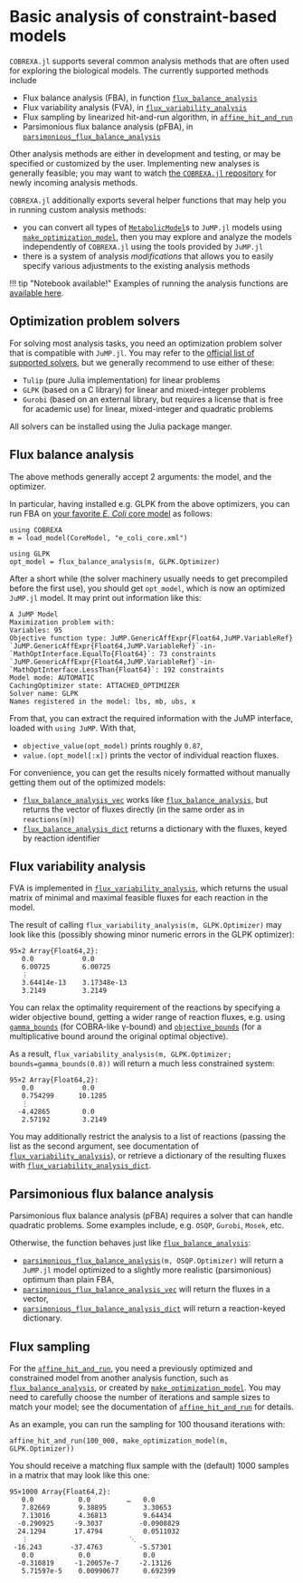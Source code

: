 
# Basic analysis of constraint-based models


`COBREXA.jl` supports several common analysis methods that are often used for
exploring the biological models. The currently supported methods include

- Flux balance analysis (FBA), in function [`flux_balance_analysis`](@ref)
- Flux variability analysis (FVA), in [`flux_variability_analysis`](@ref)
- Flux sampling by linearized hit-and-run algorithm, in
  [`affine_hit_and_run`](@ref)
- Parsimonious flux balance analysis (pFBA), in
  [`parsimonious_flux_balance_analysis`](@ref)

Other analysis methods are either in development and testing, or may be
specified or customized by the user. Implementing new analyses is generally
feasible; you may want to watch [the `COBREXA.jl`
repository](https://github.com/LCSB-BioCore/COBREXA.jl) for newly incoming
analysis methods.

`COBREXA.jl` additionally exports several helper functions that may help you in
running custom analysis methods:

- you can convert all types of [`MetabolicModel`](@ref)s to `JuMP.jl` models
  using [`make_optimization_model`](@ref), then you may explore and analyze the
  models independently of `COBREXA.jl` using the tools provided by `JuMP.jl`
- there is a system of analysis *modifications* that allows you to easily
  specify various adjustments to the existing analysis methods

!!! tip "Notebook available!"
    Examples of running the analysis functions are [available
    here](../notebooks/2_finding_balance.md).

## Optimization problem solvers

For solving most analysis tasks, you need an optimization problem solver that
is compatible with `JuMP.jl`. You may refer to the [official list of supported
solvers](https://jump.dev/JuMP.jl/stable/installation/#Supported-solvers), but
we generally recommend to use either of these:

- `Tulip` (pure Julia implementation) for linear problems
- `GLPK` (based on a C library) for linear and mixed-integer problems
- `Gurobi` (based on an external library, but requires a license that is free
  for academic use) for linear, mixed-integer and quadratic problems

All solvers can be installed using the Julia package manger.

## Flux balance analysis

The above methods generally accept 2 arguments: the model, and the optimizer.

In particular, having installed e.g. GLPK from the above optimizers, you can
run FBA on [your favorite *E. Coli* core
model](http://bigg.ucsd.edu/models/e_coli_core) as follows:

```
using COBREXA
m = load_model(CoreModel, "e_coli_core.xml")

using GLPK
opt_model = flux_balance_analysis(m, GLPK.Optimizer)
```

After a short while (the solver machinery usually needs to get precompiled
before the first use), you should get `opt_model`, which is now an optimized
`JuMP.jl` model. It may print out information like this:

```
A JuMP Model
Maximization problem with:
Variables: 95
Objective function type: JuMP.GenericAffExpr{Float64,JuMP.VariableRef}
`JuMP.GenericAffExpr{Float64,JuMP.VariableRef}`-in-`MathOptInterface.EqualTo{Float64}`: 73 constraints
`JuMP.GenericAffExpr{Float64,JuMP.VariableRef}`-in-`MathOptInterface.LessThan{Float64}`: 192 constraints
Model mode: AUTOMATIC
CachingOptimizer state: ATTACHED_OPTIMIZER
Solver name: GLPK
Names registered in the model: lbs, mb, ubs, x
```

From that, you can extract the required information with the JuMP interface,
loaded with `using JuMP`. With that,

- `objective_value(opt_model)` prints roughly `0.87`,
- `value.(opt_model[:x])` prints the vector of individual reaction fluxes.

For convenience, you can get the results nicely formatted without manually
getting them out of the optimized models:

- [`flux_balance_analysis_vec`](@ref) works like
  [`flux_balance_analysis`](@ref), but returns the vector of fluxes directly
  (in the same order as in `reactions(m)`)
- [`flux_balance_analysis_dict`](@ref) returns a dictionary with the fluxes,
  keyed by reaction identifier

## Flux variability analysis

FVA is implemented in [`flux_variability_analysis`](@ref), which returns the
usual matrix of minimal and maximal feasible fluxes for each reaction in the
model.

The result of calling `flux_variability_analysis(m, GLPK.Optimizer)` may look
like this (possibly showing minor numeric errors in the GLPK optimizer):

```
95×2 Array{Float64,2}:
   0.0            0.0
   6.00725        6.00725
   ⋮
   3.64414e-13    3.17348e-13
   3.2149         3.2149
```

You can relax the optimality requirement of the reactions by specifying a wider
objective bound, getting a wider range of reaction fluxes, e.g. using
[`gamma_bounds`](@ref) (for COBRA-like γ-bound) and [`objective_bounds`](@ref)
(for a multiplicative bound around the original optimal objective).

As a result, `flux_variability_analysis(m, GLPK.Optimizer;
bounds=gamma_bounds(0.8))` will return a much less constrained system:

```
95×2 Array{Float64,2}:
   0.0            0.0
   0.754299      10.1285
   ⋮
  -4.42865        0.0
   2.57192        3.2149
```

You may additionally restrict the analysis to a list of reactions (passing the
list as the second argument, see documentation of
[`flux_variability_analysis`](@ref)), or retrieve a dictionary of the resulting
fluxes with [`flux_variability_analysis_dict`](@ref).

## Parsimonious flux balance analysis

Parsimonious flux balance analysis (pFBA) requires a solver that can handle
quadratic problems. Some examples include, e.g. `OSQP`, `Gurobi`, `Mosek`, etc.

Otherwise, the function behaves just like [`flux_balance_analysis`](@ref):

- [`parsimonious_flux_balance_analysis`](@ref)`(m, OSQP.Optimizer)` will return
  a `JuMP.jl` model optimized to a slightly more realistic (parsimonious)
  optimum than plain FBA,
- [`parsimonious_flux_balance_analysis_vec`](@ref) will return the fluxes in a
  vector,
- [`parsimonious_flux_balance_analysis_dict`](@ref) will return a
  reaction-keyed dictionary.

## Flux sampling

For the [`affine_hit_and_run`](@ref), you need a previously optimized and constrained
model from another analysis function, such as [`flux_balance_analysis`](@ref),
or created by [`make_optimization_model`](@ref). You may need to carefully
choose the number of iterations and sample sizes to match your model; see the
documentation of [`affine_hit_and_run`](@ref) for details.

As an example, you can run the sampling for 100 thousand iterations with:
```
affine_hit_and_run(100_000, make_optimization_model(m, GLPK.Optimizer))
```

You should receive a matching flux sample with the (default) 1000 samples in a
matrix that may look like this one:
```
95×1000 Array{Float64,2}:
   0.0           0.0         …   0.0
   7.82669       9.38895         3.30653
   7.13016       4.36813         9.64434
  -0.290925     -9.3037         -0.0908829
  24.1294       17.4794          0.0511032
   ⋮                         ⋱
 -16.243       -37.4763         -5.57301
   0.0           0.0             0.0
  -0.310819     -1.20057e-7     -2.13126
   5.71597e-5    0.00990677      0.692399
```
